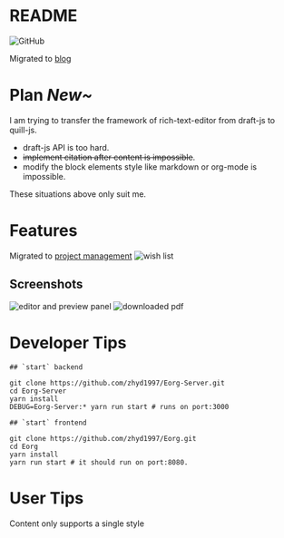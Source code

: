 # README
![GitHub](https://img.shields.io/github/license/zhyd1997/Eorg)

Migrated to [blog](https://zhyd1997.github.io/)

# Plan *New~*

I am trying to transfer the framework of rich-text-editor from draft-js to quill-js.

- draft-js API is too hard.
- ~~implement citation after content is impossible~~.
- modify the block elements style like markdown or org-mode is impossible.

These situations above only suit me.

# Features

Migrated to [project management](https://github.com/zhyd1997/Eorg/projects)
![wish list](https://i.imgur.com/O2CSKPq.png)

## Screenshots
![editor and preview panel](https://i.imgur.com/UNm4P0P.png)
![downloaded pdf](https://i.imgur.com/EhLXoEC.png)

# Developer Tips
```shell script
## `start` backend

git clone https://github.com/zhyd1997/Eorg-Server.git
cd Eorg-Server
yarn install
DEBUG=Eorg-Server:* yarn run start # runs on port:3000

## `start` frontend

git clone https://github.com/zhyd1997/Eorg.git
cd Eorg
yarn install
yarn run start # it should run on port:8080.

```

# User Tips
Content only supports a single style
